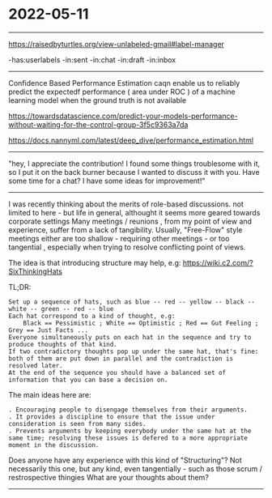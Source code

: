 # 2022-05-11

___

https://raisedbyturtles.org/view-unlabeled-gmail#label-manager


-has:userlabels -in:sent -in:chat -in:draft -in:inbox




___

Confidence Based Performance Estimation caqn enable us to reliably predict the expectedf performance ( area under ROC ) of a machine learning model when the ground truth is not available

https://towardsdatascience.com/predict-your-models-performance-without-waiting-for-the-control-group-3f5c9363a7da

https://docs.nannyml.com/latest/deep_dive/performance_estimation.html

___


"hey, I appreciate the contribution! I found some things troublesome with it, so I put it on the back burner because I wanted to discuss it with you. Have some time for a chat? I have some ideas for improvement!"


___


I was recently thinking about the merits of role-based discussions.
not limited to  here - but life in general, althought it seems more geared towards corporate settings
Many meetings / reunions , from my point of view and experience, suffer from a lack of tangibility. 
Usually, "Free-Flow" style meetings either are too shallow - requiring other meetings - or too tangential , especially when trying to resolve conflicting point of views.

The idea is that introducing structure may help, e.g: https://wiki.c2.com/?SixThinkingHats

TL;DR:

	Set up a sequence of hats, such as blue -- red -- yellow -- black -- white -- green -- red -- blue
	Each hat correspond to a kind of thought, e.g: 
		Black == Pessimistic ; White == Optimistic ; Red == Gut Feeling ; Grey == Just Facts ...
	Everyone simultaneously puts on each hat in the sequence and try to produce thoughts of that kind.
	If two contradictory thoughts pop up under the same hat, that's fine: both of them are put down in parallel and the contradiction is resolved later.
	At the end of the sequence you should have a balanced set of information that you can base a decision on.


The  main ideas here are:

	. Encouraging people to disengage themselves from their arguments.
	. It provides a discipline to ensure that the issue under consideration is seen from many sides.
	. Prevents arguments by keeping everybody under the same hat at the same time; resolving these issues is defered to a more appropriate moment in the discussion.



Does anyone have any experience with this kind of "Structuring"? Not necessarily this one, but any kind, even tangentially - such as those scrum / restrospective thingies
What are your thoughts about them?






 	
___




